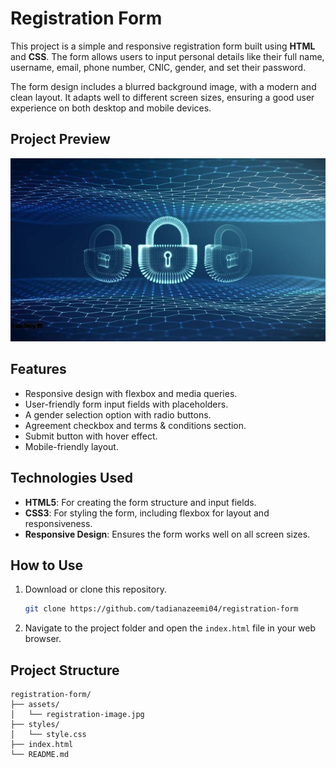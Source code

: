 # Registration Form

This project is a simple and responsive registration form built using **HTML** and **CSS**. The form allows users to input personal details like their full name, username, email, phone number, CNIC, gender, and set their password. 

The form design includes a blurred background image, with a modern and clean layout. It adapts well to different screen sizes, ensuring a good user experience on both desktop and mobile devices.

## Project Preview
![Project Preview](./assets/registration-image.jpg)

## Features
- Responsive design with flexbox and media queries.
- User-friendly form input fields with placeholders.
- A gender selection option with radio buttons.
- Agreement checkbox and terms & conditions section.
- Submit button with hover effect.
- Mobile-friendly layout.

## Technologies Used
- **HTML5**: For creating the form structure and input fields.
- **CSS3**: For styling the form, including flexbox for layout and responsiveness.
- **Responsive Design**: Ensures the form works well on all screen sizes.

## How to Use
1. Download or clone this repository.
    ```bash
    git clone https://github.com/tadianazeemi04/registration-form
    ```
2. Navigate to the project folder and open the `index.html` file in your web browser.

## Project Structure

```plaintext
registration-form/
├── assets/
│   └── registration-image.jpg
├── styles/
│   └── style.css
├── index.html
└── README.md

